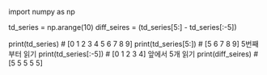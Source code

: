 
import numpy as np

td_series = np.arange(10)
diff_seires = (td_series[5:] - td_series[:-5])

print(td_series)            # [0 1 2 3 4 5 6 7 8 9]
print(td_series[5:])        # [5 6 7 8 9] 5번째 부터 읽기
print(td_series[:-5])       # [0 1 2 3 4] 앞에서 5개 읽기
print(diff_seires)          # [5 5 5 5 5]
